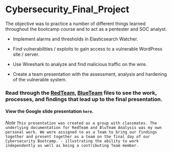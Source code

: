 # Cybersecurity_Final_Project
 The objective was to practice a number of different things learned throughout the bootcamp course and to act as a pentester and SOC analyst.

- Implement alarms and thresholds in Elasticsearch Watcher.
* Find vulnerabilities / exploits to gain access to a vulnerable WordPress site / server.
+ Use Wireshark to analyze and find malicious traffic on the wire.
- Create a team presentation with the assessment, analysis and hardening of the vulnerable system.

### Read through the [RedTeam](https://github.com/mhighbe-20/Cybersecurity_Final_Project/blob/main/RedTeam.md), [BlueTeam](https://github.com/mhighbe-20/Cybersecurity_Final_Project/blob/main/Blueteam.md) files to see the work, processes, and findings that lead up to the final presentation.

#### View the Google slide presentation `here`.  
_Note_ `This presentation was created as a group with classmates. The underlying documentation for RedTeam and BluTeam Analysis was my own personal work. We were assigned to as a Team to bring our findings together and present together as a team on the final day of our Cybersecurity Bootcamp. - illustrating the ability to work independently as well as being a contributing Team member.`  
